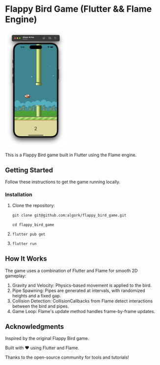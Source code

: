 # Flappy Bird Game (Flutter && Flame Engine)

<img src="assets/screenshots/flappy_bird_game_screenshot.png" alt="Flappy Bird Game Screenshot" width="200"/>

This is a Flappy Bird game built in Flutter using the Flame engine.

## Getting Started

Follow these instructions to get the game running locally.

### Installation
1. Clone the repository:

   `git clone git@github.com:algork/flappy_bird_game.git`

   `cd flappy_bird_game`
2. `flutter pub get`
3. `flutter run`

## How It Works
The game uses a combination of Flutter and Flame for smooth 2D gameplay:

1. Gravity and Velocity: Physics-based movement is applied to the bird.
2. Pipe Spawning: Pipes are generated at intervals, with randomized heights and a fixed gap.
3. Collision Detection: CollisionCallbacks from Flame detect interactions between the bird and pipes.
4. Game Loop: Flame's update method handles frame-by-frame updates.

## Acknowledgments
Inspired by the original Flappy Bird game.

Built with ❤️ using Flutter and Flame.

Thanks to the open-source community for tools and tutorials!